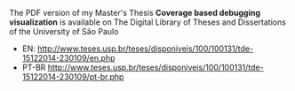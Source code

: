 The PDF version of my Master's Thesis **Coverage based debugging visualization** is available on The Digital Library of Theses and Dissertations of the University of São Paulo
* EN: http://www.teses.usp.br/teses/disponiveis/100/100131/tde-15122014-230109/en.php
* PT-BR http://www.teses.usp.br/teses/disponiveis/100/100131/tde-15122014-230109/pt-br.php
